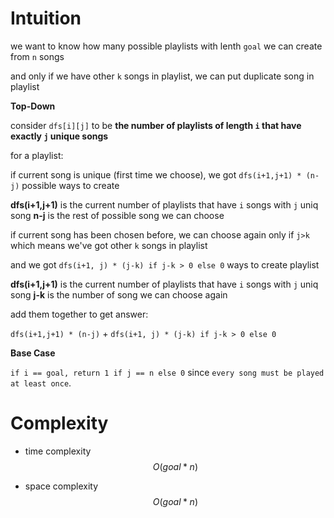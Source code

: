# Intuition

we want to know how many possible playlists with lenth `goal` we can create from `n` songs

and only if we have other `k` songs in playlist, we can put duplicate song in playlist

**Top-Down**

consider `dfs[i][j]` to be **the number of playlists of length `i` that have exactly `j` unique songs**

for a playlist:

if current song is unique (first time we choose), we got `dfs(i+1,j+1) * (n-j)` possible ways to create

**dfs(i+1,j+1)** is the current number of playlists that have `i` songs with `j` uniq song
**n-j** is the rest of possible song we can choose

if current song has been chosen before, we can choose again only if `j>k` which means we've got other `k` songs in playlist

and we got `dfs(i+1, j) * (j-k) if j-k > 0 else 0` ways to create playlist

**dfs(i+1,j+1)** is the current number of playlists that have `i` songs with `j` uniq song
**j-k** is the number of song we can choose again

add them together to get answer:

`dfs(i+1,j+1) * (n-j)` + `dfs(i+1, j) * (j-k) if j-k > 0 else 0`

**Base Case**

`if i == goal, return 1 if j == n else 0` since `every song must be played at least once`.

# Complexity

- time complexity
$$O(goal * n)$$

- space complexity
$$O(goal * n)$$